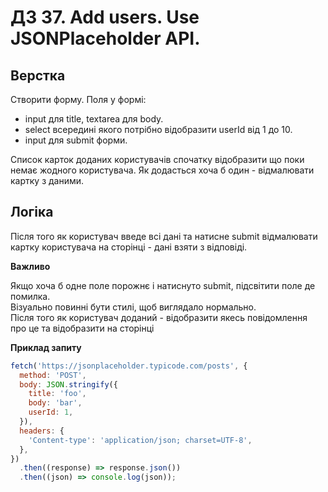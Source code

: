 # ДЗ 37. Add users. Use JSONPlaceholder API.

## Верстка

Створити форму. Поля у формі:

* input для title, textarea для body.  
* select всередині якого потрібно відобразити userId від 1 до 10.  
* input для submit форми.  

Список карток доданих користувачів спочатку відобразити що поки немає жодного
користувача.
Як додасться хоча б один - відмалювати картку з даними.

## Логіка

Після того як користувач введе всі дані та натисне submit відмалювати картку користувача на сторінці - дані взяти з відповіді.

**Важливо**

Якщо хоча б одне поле порожнє і натиснуто submit, підсвітити поле де помилка.  
Візуально повинні бути стилі, щоб виглядало нормально.  
Після того як користувач доданий - відобразити якесь повідомлення про це та відобразити на сторінці

**Приклад запиту**

```js
fetch('https://jsonplaceholder.typicode.com/posts', {
  method: 'POST',
  body: JSON.stringify({
    title: 'foo',
    body: 'bar',
    userId: 1,
  }),
  headers: {
    'Content-type': 'application/json; charset=UTF-8',
  },
})
  .then((response) => response.json())
  .then((json) => console.log(json));
```  


